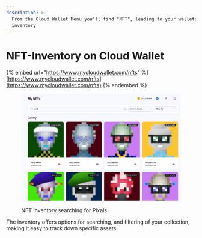 ```yaml
---
description: >-
  From the Cloud Wallet Menu you'll find "NFT", leading to your wallets NFT
  inventory
---
```


# NFT-Inventory on Cloud Wallet

{% embed url="https://www.mycloudwallet.com/nfts" %}
[https://www.mycloudwallet.com/nfts](https://www.mycloudwallet.com/nfts)
{% endembed %}

<figure><img src="../../../.gitbook/assets/image (21).png" alt=""><figcaption><p>NFT Inventory searching for Pixals</p></figcaption></figure>

The inventory offers options for searching, and filtering of your collection, making it easy to track down specific assets.
